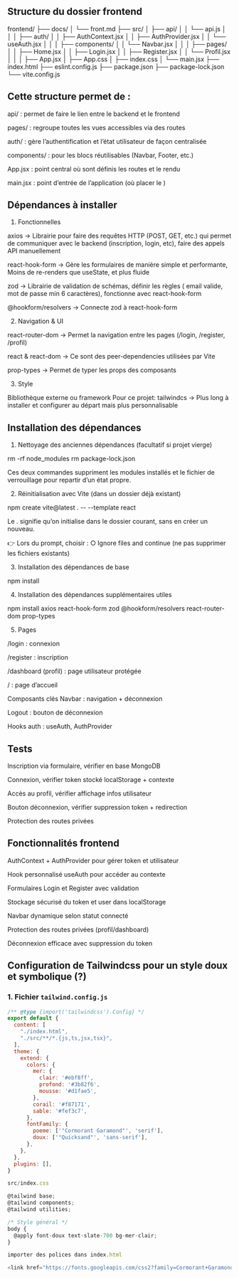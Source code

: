 ## Structure du dossier frontend

frontend/
├── docs/
│   └── front.md
├── src/
│   ├── api/
│   │   └── api.js
│   │
│   ├── auth/
│   │   ├── AuthContext.jsx
│   │   ├── AuthProvider.jsx
│   │   └── useAuth.jsx
│   │
│   ├── components/
│   │   └── Navbar.jsx
│   │
│   ├── pages/
│   │   ├── Home.jsx
│   │   ├── Login.jsx
│   │   ├── Register.jsx
│   │   └── Profil.jsx
│   │
│   ├── App.jsx
│   ├── App.css
│   ├── index.css
│   └── main.jsx
├── index.html
├── eslint.config.js
├── package.json
├── package-lock.json
└── vite.config.js

## Cette structure permet de :

api/ : permet de faire le lien entre le backend et le frontend

pages/ : regroupe toutes les vues accessibles via des routes

auth/ : gère l’authentification et l’état utilisateur de façon centralisée

components/ : pour les blocs réutilisables (Navbar, Footer, etc.)

App.jsx : point central où sont définis les routes et le rendu

main.jsx : point d’entrée de l’application (où placer le <AuthProvider>)

## Dépendances à installer

1. Fonctionnelles

axios -> Librairie pour faire des requêtes HTTP (POST, GET, etc.) qui permet de communiquer avec le backend (inscription, login, etc), faire des appels API manuellement

react-hook-form -> Gère les formulaires de manière simple et performante, Moins de re-renders que useState, et plus fluide

zod -> Librairie de validation de schémas, définir les règles ( email valide, mot de passe min 6 caractères), fonctionne avec react-hook-form

@hookform/resolvers -> Connecte zod à react-hook-form

2. Navigation & UI

react-router-dom -> Permet la navigation entre les pages (/login, /register, /profil)

react & react-dom -> Ce sont des peer-dependencies utilisées par Vite

prop-types -> Permet de typer les props des composants

3. Style

Bibliothèque externe ou framework
Pour ce projet: 
tailwindcs -> Plus long à installer et configurer au départ mais plus personnalisable 


## Installation des dépendances

1. Nettoyage des anciennes dépendances (facultatif si projet vierge)

rm -rf node_modules
rm package-lock.json

Ces deux commandes suppriment les modules installés et le fichier de verrouillage pour repartir d’un état propre.

2. Réinitialisation avec Vite (dans un dossier déjà existant)

npm create vite@latest . -- --template react

Le . signifie qu’on initialise dans le dossier courant, sans en créer un nouveau.

👉 Lors du prompt, choisir :
○ Ignore files and continue (ne pas supprimer les fichiers existants)

3.  Installation des dépendances de base

npm install

4. Installation des dépendances supplémentaires utiles

npm install axios react-hook-form zod @hookform/resolvers react-router-dom prop-types

5. Pages

/login : connexion

/register : inscription

/dashboard (profil) : page utilisateur protégée

/ : page d’accueil

Composants clés
Navbar : navigation + déconnexion

Logout : bouton de déconnexion

Hooks auth : useAuth, AuthProvider

## Tests

Inscription via formulaire, vérifier en base MongoDB

Connexion, vérifier token stocké localStorage + contexte

Accès au profil, vérifier affichage infos utilisateur

Bouton déconnexion, vérifier suppression token + redirection

Protection des routes privées

## Fonctionnalités frontend
AuthContext + AuthProvider pour gérer token et utilisateur

Hook personnalisé useAuth pour accéder au contexte

Formulaires Login et Register avec validation

Stockage sécurisé du token et user dans localStorage

Navbar dynamique selon statut connecté

Protection des routes privées (profil/dashboard)

Déconnexion efficace avec suppression du token

## Configuration de Tailwindcss pour un style doux et symbolique (?)
 
### 1. Fichier `tailwind.config.js`

```js
/** @type {import('tailwindcss').Config} */
export default {
  content: [
    "./index.html",
    "./src/**/*.{js,ts,jsx,tsx}",
  ],
  theme: {
    extend: {
      colors: {
        mer: {
          clair: '#ebf8ff',
          profond: '#3b82f6',
          mousse: '#d1fae5',
        },
        corail: '#f87171',
        sable: '#fef3c7',
      },
      fontFamily: {
        poeme: ['"Cormorant Garamond"', 'serif'],
        doux: ['"Quicksand"', 'sans-serif'],
      },
    },
  },
  plugins: [],
}

src/index.css

@tailwind base;
@tailwind components;
@tailwind utilities;

/* Style général */
body {
  @apply font-doux text-slate-700 bg-mer-clair;
}

importer des polices dans index.html

<link href="https://fonts.googleapis.com/css2?family=Cormorant+Garamond:wght@300;500&family=Quicksand:wght@400;600&display=swap" rel="stylesheet">



